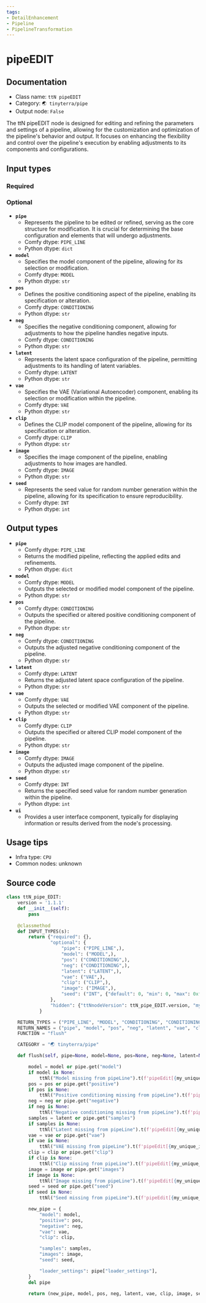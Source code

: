 ```yaml
---
tags:
- DetailEnhancement
- Pipeline
- PipelineTransformation
---
```


# pipeEDIT
## Documentation
- Class name: `ttN pipeEDIT`
- Category: `🌏 tinyterra/pipe`
- Output node: `False`

The ttN pipeEDIT node is designed for editing and refining the parameters and settings of a pipeline, allowing for the customization and optimization of the pipeline's behavior and output. It focuses on enhancing the flexibility and control over the pipeline's execution by enabling adjustments to its components and configurations.
## Input types
### Required
### Optional
- **`pipe`**
    - Represents the pipeline to be edited or refined, serving as the core structure for modification. It is crucial for determining the base configuration and elements that will undergo adjustments.
    - Comfy dtype: `PIPE_LINE`
    - Python dtype: `dict`
- **`model`**
    - Specifies the model component of the pipeline, allowing for its selection or modification.
    - Comfy dtype: `MODEL`
    - Python dtype: `str`
- **`pos`**
    - Defines the positive conditioning aspect of the pipeline, enabling its specification or alteration.
    - Comfy dtype: `CONDITIONING`
    - Python dtype: `str`
- **`neg`**
    - Specifies the negative conditioning component, allowing for adjustments to how the pipeline handles negative inputs.
    - Comfy dtype: `CONDITIONING`
    - Python dtype: `str`
- **`latent`**
    - Represents the latent space configuration of the pipeline, permitting adjustments to its handling of latent variables.
    - Comfy dtype: `LATENT`
    - Python dtype: `str`
- **`vae`**
    - Specifies the VAE (Variational Autoencoder) component, enabling its selection or modification within the pipeline.
    - Comfy dtype: `VAE`
    - Python dtype: `str`
- **`clip`**
    - Defines the CLIP model component of the pipeline, allowing for its specification or alteration.
    - Comfy dtype: `CLIP`
    - Python dtype: `str`
- **`image`**
    - Specifies the image component of the pipeline, enabling adjustments to how images are handled.
    - Comfy dtype: `IMAGE`
    - Python dtype: `str`
- **`seed`**
    - Represents the seed value for random number generation within the pipeline, allowing for its specification to ensure reproducibility.
    - Comfy dtype: `INT`
    - Python dtype: `int`
## Output types
- **`pipe`**
    - Comfy dtype: `PIPE_LINE`
    - Returns the modified pipeline, reflecting the applied edits and refinements.
    - Python dtype: `dict`
- **`model`**
    - Comfy dtype: `MODEL`
    - Outputs the selected or modified model component of the pipeline.
    - Python dtype: `str`
- **`pos`**
    - Comfy dtype: `CONDITIONING`
    - Outputs the specified or altered positive conditioning component of the pipeline.
    - Python dtype: `str`
- **`neg`**
    - Comfy dtype: `CONDITIONING`
    - Outputs the adjusted negative conditioning component of the pipeline.
    - Python dtype: `str`
- **`latent`**
    - Comfy dtype: `LATENT`
    - Returns the adjusted latent space configuration of the pipeline.
    - Python dtype: `str`
- **`vae`**
    - Comfy dtype: `VAE`
    - Outputs the selected or modified VAE component of the pipeline.
    - Python dtype: `str`
- **`clip`**
    - Comfy dtype: `CLIP`
    - Outputs the specified or altered CLIP model component of the pipeline.
    - Python dtype: `str`
- **`image`**
    - Comfy dtype: `IMAGE`
    - Outputs the adjusted image component of the pipeline.
    - Python dtype: `str`
- **`seed`**
    - Comfy dtype: `INT`
    - Returns the specified seed value for random number generation within the pipeline.
    - Python dtype: `int`
- **`ui`**
    - Provides a user interface component, typically for displaying information or results derived from the node's processing.
## Usage tips
- Infra type: `CPU`
- Common nodes: unknown


## Source code
```python
class ttN_pipe_EDIT:
    version = '1.1.1'
    def __init__(self):
        pass
    
    @classmethod
    def INPUT_TYPES(s):
        return {"required": {},
                "optional": {
                    "pipe": ("PIPE_LINE",),
                    "model": ("MODEL",),
                    "pos": ("CONDITIONING",),
                    "neg": ("CONDITIONING",),
                    "latent": ("LATENT",),
                    "vae": ("VAE",),
                    "clip": ("CLIP",),
                    "image": ("IMAGE",),
                    "seed": ("INT", {"default": 0, "min": 0, "max": 0xffffffffffffffff, "forceInput": True}),
                },
                "hidden": {"ttNnodeVersion": ttN_pipe_EDIT.version, "my_unique_id": "UNIQUE_ID"},
            }

    RETURN_TYPES = ("PIPE_LINE", "MODEL", "CONDITIONING", "CONDITIONING", "LATENT", "VAE", "CLIP", "IMAGE", "INT")
    RETURN_NAMES = ("pipe", "model", "pos", "neg", "latent", "vae", "clip", "image", "seed")
    FUNCTION = "flush"

    CATEGORY = "🌏 tinyterra/pipe"

    def flush(self, pipe=None, model=None, pos=None, neg=None, latent=None, vae=None, clip=None, image=None, seed=None, my_unique_id=None):

        model = model or pipe.get("model")
        if model is None:
            ttNl("Model missing from pipeLine").t(f'pipeEdit[{my_unique_id}]').warn().p()
        pos = pos or pipe.get("positive")
        if pos is None:
            ttNl("Positive conditioning missing from pipeLine").t(f'pipeEdit[{my_unique_id}]').warn().p()
        neg = neg or pipe.get("negative")
        if neg is None:
            ttNl("Negative conditioning missing from pipeLine").t(f'pipeEdit[{my_unique_id}]').warn().p()
        samples = latent or pipe.get("samples")
        if samples is None:
            ttNl("Latent missing from pipeLine").t(f'pipeEdit[{my_unique_id}]').warn().p()
        vae = vae or pipe.get("vae")
        if vae is None:
            ttNl("VAE missing from pipeLine").t(f'pipeEdit[{my_unique_id}]').warn().p()
        clip = clip or pipe.get("clip")
        if clip is None:
            ttNl("Clip missing from pipeLine").t(f'pipeEdit[{my_unique_id}]').warn().p()
        image = image or pipe.get("images")
        if image is None:
            ttNl("Image missing from pipeLine").t(f'pipeEdit[{my_unique_id}]').warn().p()
        seed = seed or pipe.get("seed")
        if seed is None:
            ttNl("Seed missing from pipeLine").t(f'pipeEdit[{my_unique_id}]').warn().p()

        new_pipe = {
            "model": model,
            "positive": pos,
            "negative": neg,
            "vae": vae,
            "clip": clip,

            "samples": samples,
            "images": image,
            "seed": seed,

            "loader_settings": pipe["loader_settings"],
        }
        del pipe

        return (new_pipe, model, pos, neg, latent, vae, clip, image, seed)

```
